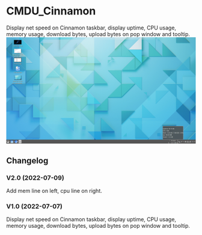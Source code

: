 # CMDU_Cinnamon
Display net speed on Cinnamon taskbar, display uptime, CPU usage, memory usage, download bytes, upload bytes on pop window and tooltip.  
![alt](preview.png)

## Changelog
### V2.0 (2022-07-09)
Add mem line on left, cpu line on right.
### V1.0 (2022-07-07)
Display net speed on Cinnamon taskbar, display uptime, CPU usage, memory usage, download bytes, upload bytes on pop window and tooltip.

